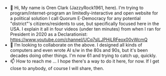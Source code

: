 - 👋 Hi, My name is Oren Clark (JazzyRock1961, here). I'm trying to program/internet-program an limitedly-interactive and open website 
for a political solution I call Quorum E-Democracy for any potential "district"'s citizens/residents to use, but specifically focused here in the USA. 
I explain it all in four videos (under ten minutes) from when I ran for President in 2020 as a Declarationist: 
https://www.youtube.com/channel/UCq7slLJPHjLRFeox00vWcmQ
- 💞️ I’m looking to collaborate on the above. I designed all kinds of computers and even wrote AI s/w in the 80s and 90s, but it's been decades doing other things. 
I'm now 61 and trying to catch up, quickly.
- 📫 How to reach me ... I hope there's a way to do it here, for now. If I get close to anybody, of course I will share, then.
